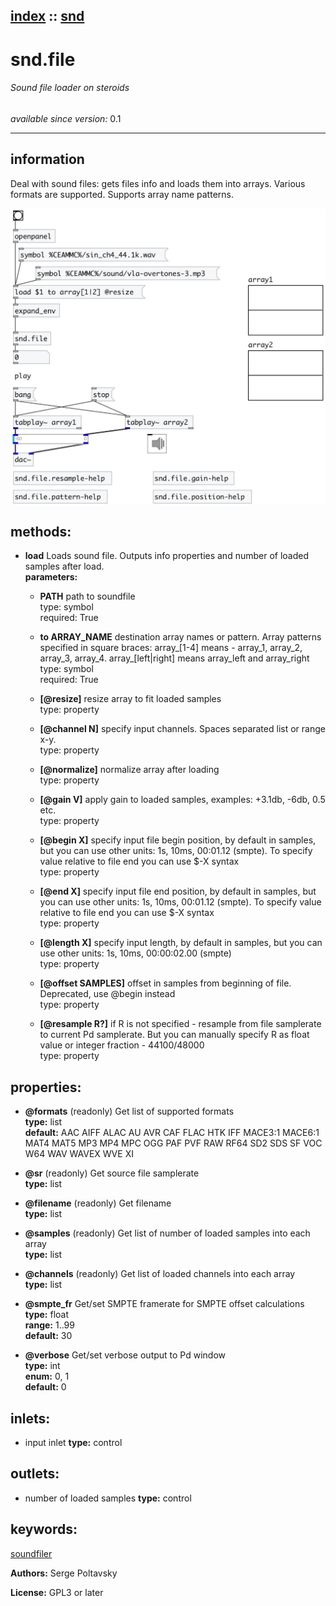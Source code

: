 [index](index.html) :: [snd](category_snd.html)
---

# snd.file

###### Sound file loader on steroids

*available since version:* 0.1

---


## information
Deal with sound files: gets files info and loads them into arrays. Various formats
            are supported. Supports array name patterns.



[![example](../examples/img/snd.file.jpg)](../examples/pd/snd.file.pd)





## methods:

* **load**
Loads sound file. Outputs info properties and number of loaded samples after
load.<br>
  __parameters:__
  - **PATH** path to soundfile<br>
    type: symbol <br>
    required: True <br>

  - **to ARRAY_NAME** destination array names or pattern. Array patterns specified in square braces: array_[1-4] means - array_1, array_2, array_3, array_4. array_[left|right] means array_left and array_right<br>
    type: symbol <br>
    required: True <br>

  - **[@resize]** resize array to fit loaded samples<br>
    type: property <br>

  - **[@channel N]** specify input channels. Spaces separated list or range x-y.<br>
    type: property <br>

  - **[@normalize]** normalize array after loading<br>
    type: property <br>

  - **[@gain V]** apply gain to loaded samples, examples: +3.1db, -6db, 0.5 etc.<br>
    type: property <br>

  - **[@begin X]** specify input file begin position, by default in samples, but you can use other units: 1s, 10ms, 00:01.12 (smpte). To specify value relative to file end you can use $-X syntax<br>
    type: property <br>

  - **[@end X]** specify input file end position, by default in samples, but you can use other units: 1s, 10ms, 00:01.12 (smpte). To specify value relative to file end you can use $-X syntax<br>
    type: property <br>

  - **[@length X]** specify input length, by default in samples, but you can use other units: 1s, 10ms, 00:00:02.00 (smpte)<br>
    type: property <br>

  - **[@offset SAMPLES]** offset in samples from beginning of file. Deprecated, use @begin instead<br>
    type: property <br>

  - **[@resample R?]** if R is not specified - resample from file samplerate to current Pd samplerate. But you can manually specify R as float value or integer fraction - 44100/48000<br>
    type: property <br>




## properties:

* **@formats** (readonly)
Get list of supported formats<br>
__type:__ list<br>
__default:__ AAC AIFF ALAC AU AVR CAF FLAC HTK IFF MACE3:1 MACE6:1 MAT4 MAT5 MP3 MP4 MPC OGG PAF PVF RAW RF64 SD2 SDS SF VOC W64 WAV WAVEX WVE XI<br>

* **@sr** (readonly)
Get source file samplerate<br>
__type:__ list<br>

* **@filename** (readonly)
Get filename<br>
__type:__ list<br>

* **@samples** (readonly)
Get list of number of loaded samples into each array<br>
__type:__ list<br>

* **@channels** (readonly)
Get list of loaded channels into each array<br>
__type:__ list<br>

* **@smpte_fr** 
Get/set SMPTE framerate for SMPTE offset calculations<br>
__type:__ float<br>
__range:__ 1..99<br>
__default:__ 30<br>

* **@verbose** 
Get/set verbose output to Pd window<br>
__type:__ int<br>
__enum:__ 0, 1<br>
__default:__ 0<br>



## inlets:

* input inlet 
__type:__ control<br>



## outlets:

* number of loaded samples
__type:__ control<br>



## keywords:

[soundfiler](keywords/soundfiler.html)






**Authors:** Serge Poltavsky




**License:** GPL3 or later






